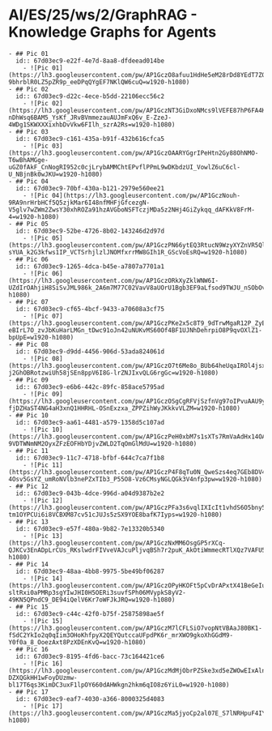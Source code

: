 # AI/ES/25/ws/2/GraphRAG - Knowledge Graphs for Agents
	- ## Pic 01
	  id:: 67d03ec9-e22f-4e7d-8aa8-dfdeead014be
		- ![Pic 01](https://lh3.googleusercontent.com/pw/AP1GczO8afuu1HdHe5eM28rDd8YEdT7ZORrpyMUUOIXIBxYze4zkfthVgq01cmlX7rGBVduXTji55Hdfr-9bhrblR0LZ5pZR9p_eeDPqQYgEF7NKlQW6cuQ=w1920-h1080)
	- ## Pic 02
	  id:: 67d03ec9-d22c-4ece-b5dd-22106ecc56c2
		- ![Pic 02](https://lh3.googleusercontent.com/pw/AP1GczNT3GiDxoNMcs9lVEFE87hP6FA4KXCPFV0S-nDhWsq6BAM5_YsKf_JRvBVmmezauAUJmFxQ6v_E-ZzeJ-4WDg1SKWXXXixhbDvVkw6FIlh_szrA2Rs=w1920-h1080)
	- ## Pic 03
	  id:: 67d03ec9-c161-435a-b91f-432b616cfca5
		- ![Pic 03](https://lh3.googleusercontent.com/pw/AP1GczOAARYGgrIPeHtn2Gy88OhNMO-T6wBhAMGge-uGZ0fAkF_CnNogRI952c0cjLrybAMMChtEPvflPPmL9wDKbdzUI_VowlZ6uC6cl-U_NBjnBk0wJKU=w1920-h1080)
	- ## Pic 04
	  id:: 67d03ec9-70bf-430a-b121-2979e560ee21
		- ![Pic 04](https://lh3.googleusercontent.com/pw/AP1GczNouh-9RA9nrHrbHCf5Q5zjkMar6I48nfMHFjGfcezgN-V5glv7wZWm2ZwsY30xhROZa91hzAVGboNSFTczjMDa5z2NHj4GiZykqq_dAFKkV8FrM-4=w1920-h1080)
	- ## Pic 05
	  id:: 67d03ec9-52be-4726-8b02-143246d2d97d
		- ![Pic 05](https://lh3.googleusercontent.com/pw/AP1GczPN66ytEQ3RtucN9WzyXYZnVR5QlvlfqGOxbGn8TmXZjVpSvJLOTX9eaESkR-sYUA_k2G3kfws1IP_VCTSrhjlzlJNOMfxrrMW8GIh1R_GScVoEsRQ=w1920-h1080)
	- ## Pic 06
	  id:: 67d03ec9-1265-4dca-b45e-a7807a7701a1
		- ![Pic 06](https://lh3.googleusercontent.com/pw/AP1GczORkXyZklWNW6I-UZdIrOAhjiH8SiSvJML986k_2A6m7M77C02VavV8aUOrU1Bgb3EF9aLfsod9TWJU_nSObOvMaF95lsVW8hI0k8LrqOTcPmNp9J0=w1920-h1080)
	- ## Pic 07
	  id:: 67d03ec9-cf65-4bcf-9433-a70608a3cf75
		- ![Pic 07](https://lh3.googleusercontent.com/pw/AP1GczPKe2x5c8T9_9dTrwMgaR12P_ZyEPcoRmY2hB8-eBIrL7O_zvJbKuHarLMGn_tDwc91oJn42uNUKvMS60Of4BF1UJNhDehrpiO8P9qvOXlZ1-bpUpE=w1920-h1080)
	- ## Pic 08
	  id:: 67d03ec9-d9dd-4456-906d-53ada824061d
		- ![Pic 08](https://lh3.googleusercontent.com/pw/AP1GczO7t6Me8o_BUb64heUqaIROl4jsxE9pWbHqy_iPJFJpQZM1zfASVywBUtKLEjtlFyKlF-j2GhOBRotzwiUh58jSEn8ppV6I8G-lrZNJIxvQLG6rgGc=w1920-h1080)
	- ## Pic 09
	  id:: 67d03ec9-e6b6-442c-89fc-858ace5795ad
		- ![Pic 09](https://lh3.googleusercontent.com/pw/AP1GczOSgCgRFVjSzfnVg97oIPvuAAU9yhV7EAX803tz4OVsnHsbNuP96kJXMPbvb1N-fjDZHaST4NG4aH3xnQ1HHRHL-OSnExzxa_ZPPZihWyJKkkvVLZM=w1920-h1080)
	- ## Pic 10
	  id:: 67d03ec9-aa61-4481-a579-1358d5c107ad
		- ![Pic 10](https://lh3.googleusercontent.com/pw/AP1GczPeH0xbM7s1sXTs7RmVaAdHx14OAm7kVXTM0FO_nyauFhbu2T8_8eoor95Po8J2WkWBGArf6rw-9VDTWNmNM2OyxZFzEOFHbYDjvZWLD2TqOmGlMdU=w1920-h1080)
	- ## Pic 11
	  id:: 67d03ec9-11c7-4718-bfbf-644c7ca7f1b8
		- ![Pic 11](https://lh3.googleusercontent.com/pw/AP1GczP4F8qTu0N_QweSzs4eq7GEb8DV4B2BhJx0i95phfhTR36FR9oggm3qQ-4Osv5GsYZ_umRoNVlb3nePZxTIb3_P55O8-Vz6CMsyNGLQGk3V4nfp3pw=w1920-h1080)
	- ## Pic 12
	  id:: 67d03ec9-043b-4dce-996d-a04d9387b2e2
		- ![Pic 12](https://lh3.googleusercontent.com/pw/AP1GczPFa3s6vqlIXIcIt1vhdS6O5bny5H1y40wEQzrTebyAU35G20gsXnGi4YPeI_Em4zsc-tm1OYPCUi6i8VCBXM87cv51cJUJs5zSX9YOE8bafK7Iyps=w1920-h1080)
	- ## Pic 13
	  id:: 67d03ec9-e57f-480a-9b82-7e13320b5340
		- ![Pic 13](https://lh3.googleusercontent.com/pw/AP1GczNxMM6OsgGP5rXCq-QJKCv3EnADpLrCUs_RKslwdrFIVveVAJcuPljvqBSh7r2puK_AkOtiWmmecRTlXQz7VAFU5zgfvDOrDpxSV1FZJRKa2OEw4vM=w1920-h1080)
	- ## Pic 14
	  id:: 67d03ec9-48aa-4bb8-9975-5be49bf06287
		- ![Pic 14](https://lh3.googleusercontent.com/pw/AP1GczOPyHKOFt5pCvDrAPxtX41BeGeIu3DB-sltRxi0aPMRp3sgYIwJHI0H5OERi3suvfSPh06MVypkS8yV2-49KN5QPndC9_DE94iQelV6Kr7oWFJkJRQ=w1920-h1080)
	- ## Pic 15
	  id:: 67d03ec9-c44c-42f0-b75f-25875898ae5f
		- ![Pic 15](https://lh3.googleusercontent.com/pw/AP1GczM7lCFLSiO7vopNtVBAaJ80BK1-fSdC2YkIo2q0qIim3OHoKhfpyX2QEYQutccaUFpdPK6r_mrXWO9gkoXhGGdM9-Y0f0a_8_OoezAxt8PzXDEnKvQ=w1920-h1080)
	- ## Pic 16
	  id:: 67d03ec9-8195-4fd6-bacc-73c164421ce6
		- ![Pic 16](https://lh3.googleusercontent.com/pw/AP1GczMdMjObrPZSke3xd5eZWOwEIxAlnRmow8ZHTQ9rv0pR532-DZXQGkHH1wFoyDUzmw-bl17T6qs3KimDC3uxF1lpOY660dAHWkgn2hkm6qIO8z6YiL0=w1920-h1080)
	- ## Pic 17
	  id:: 67d03ec9-eaf7-4030-a366-8000325d4083
		- ![Pic 17](https://lh3.googleusercontent.com/pw/AP1GczMa5jyoCp2al07E_S7lNRHpuF4IYNerN5er1uV7QrS9vf9eFZAFDxJTP7WxTP_7c01tu__oQRzMRXvVCoq2v1IRFx1lu3siPmwplkMb07Yo_-5pOcM=w1920-h1080)